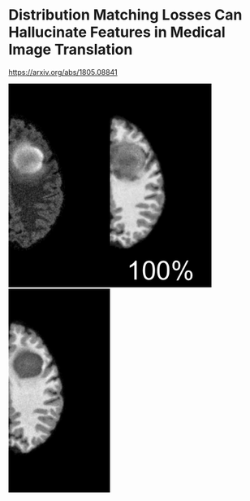 # Distribution Matching Losses Can Hallucinate Features in Medical Image Translation

https://arxiv.org/abs/1805.08841


<img height=400px src="figures/HG0001-103-True_real_A.png"><img height=400px src="figures/tumor-removal.gif"><img height=400px src="figures/HG0001-103-True_real_B.png">
